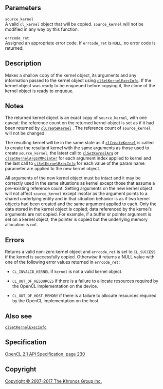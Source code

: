 
## Parameters

`source_kernel`  
A valid `cl_kernel` object that will be copied. `source_kernel` will not
be modified in any way by this function.

`errcode_ret`  
Assigned an appropriate error code. If `errcode_ret` is `NULL`, no error
code is returned.

## Description

Makes a shallow copy of the kernel object, its arguments and any
information passed to the kernel object using
[`clSetKernelExecInfo`](clSetKernelExecInfo.html). If the kernel object
was ready to be enqueued before copying it, the clone of the kernel
object is ready to enqueue.

## Notes

The returned kernel object is an exact copy of `source_kernel`, with one
caveat: the reference count on the returned kernel object is set as if
it had been returned by [`clCreateKernel`](clCreateKernel.html) . The
reference count of `source_kernel` will not be changed.

The resulting kernel will be in the same state as if
[`clCreateKernel`](clCreateKernel.html) is called to create the
resultant kernel with the same arguments as those used to create
`source_kernel`, the latest call to
[`clSetKernelArg`](clSetKernelArg.html) or
[`clSetKernelArgSVMPointer`](clSetKernelArgSVMPointer.html) for each
argument index applied to kernel and the last call to
[`clSetKernelExecInfo`](clSetKernelExecInfo.html) for each value of the
param name parameter are applied to the new kernel object.

All arguments of the new kernel object must be intact and it may be
correctly used in the same situations as kernel except those that assume
a pre-existing reference count. Setting arguments on the new kernel
object will not affect `source_kernel` except insofar as the argument
points to a shared underlying entity and in that situation behavior is
as if two kernel objects had been created and the same argument applied
to each. Only the data stored in the kernel object is copied; data
referenced by the kernel’s arguments are not copied. For example, if a
buffer or pointer argument is set on a kernel object, the pointer is
copied but the underlying memory allocation is not.

## Errors

Returns a valid non-zero kernel object and `errcode_ret` is set to
`CL_SUCCESS` if the kernel is successfully copied. Otherwise it returns
a NULL value with one of the following error values returned in
`errcode_ret`:

-   `CL_INVALID_KERNEL` if `kernel` is not a valid kernel object.

-   `CL_OUT_OF_RESOURCES` if there is a failure to allocate resources
    required by the OpenCL implementation on the device.

-   `CL_OUT_OF_HOST_MEMORY` if there is a failure to allocate resources
    required by the OpenCL implementation on the host

## Also see

[`clSetKernelExecInfo`](clSetKernelExecInfo.html)

## Specification

[OpenCL 2.1 API Specification, page
230](https://www.khronos.org/registry/cl/specs/opencl-2.1.pdf#page=230)

## Copyright

[Copyright © 2007-2017 The Khronos Group Inc.](copyright.html)
